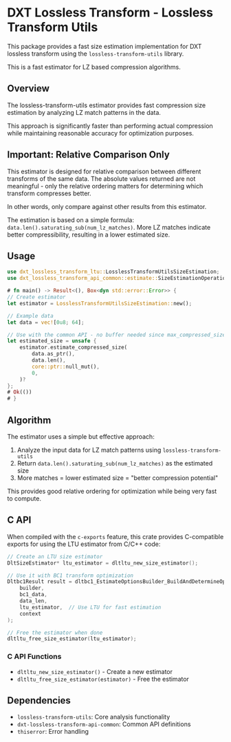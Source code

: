 # DXT Lossless Transform - Lossless Transform Utils

This package provides a fast size estimation implementation for DXT lossless transform using the `lossless-transform-utils` library.

This is a fast estimator for LZ based compression algorithms.

## Overview

The lossless-transform-utils estimator provides fast compression size estimation by analyzing LZ match patterns in the data.

This approach is significantly faster than performing actual compression while maintaining
reasonable accuracy for optimization purposes.

## Important: Relative Comparison Only

This estimator is designed for relative comparison between different transforms of the same data.
The absolute values returned are not meaningful - only the relative ordering matters for determining which transform compresses better.

In other words, only compare against other results from this estimator.

The estimation is based on a simple formula: `data.len().saturating_sub(num_lz_matches)`.
More LZ matches indicate better compressibility, resulting in a lower estimated size.

## Usage

```rust
use dxt_lossless_transform_ltu::LosslessTransformUtilsSizeEstimation;
use dxt_lossless_transform_api_common::estimate::SizeEstimationOperations;

# fn main() -> Result<(), Box<dyn std::error::Error>> {
// Create estimator
let estimator = LosslessTransformUtilsSizeEstimation::new();

// Example data
let data = vec![0u8; 64];

// Use with the common API - no buffer needed since max_compressed_size is always 0
let estimated_size = unsafe {
    estimator.estimate_compressed_size(
        data.as_ptr(),
        data.len(),
        core::ptr::null_mut(),
        0,
    )?
};
# Ok(())
# }
```

## Algorithm

The estimator uses a simple but effective approach:

1. Analyze the input data for LZ match patterns using `lossless-transform-utils`
2. Return `data.len().saturating_sub(num_lz_matches)` as the estimated size
3. More matches = lower estimated size = "better compression potential"

This provides good relative ordering for optimization while being very fast to compute.

## C API

When compiled with the `c-exports` feature, this crate provides C-compatible exports for using the LTU estimator from C/C++ code:

```c
// Create an LTU size estimator
DltSizeEstimator* ltu_estimator = dltltu_new_size_estimator();

// Use it with BC1 transform optimization
Dltbc1Result result = dltbc1_EstimateOptionsBuilder_BuildAndDetermineOptimal(
    builder,
    bc1_data,
    data_len,
    ltu_estimator,  // Use LTU for fast estimation
    context
);

// Free the estimator when done
dltltu_free_size_estimator(ltu_estimator);
```

### C API Functions

- `dltltu_new_size_estimator()` - Create a new estimator
- `dltltu_free_size_estimator(estimator)` - Free the estimator

## Dependencies

- `lossless-transform-utils`: Core analysis functionality
- `dxt-lossless-transform-api-common`: Common API definitions
- `thiserror`: Error handling

